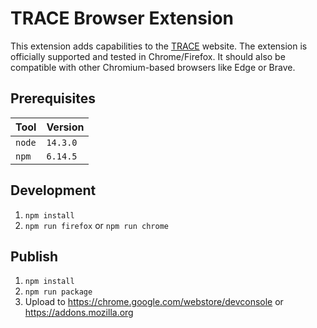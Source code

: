 # TRACE Browser Extension #

This extension adds capabilities to the [TRACE](https://tracedigital.tk) website.
The extension is officially supported and tested in Chrome/Firefox.
It should also be compatible with other Chromium-based browsers like Edge or Brave.

## Prerequisites ##

| Tool   | Version  |
| ------ | -------- |
| `node` | `14.3.0` |
| `npm`  | `6.14.5` |

## Development ##

1. `npm install`
1. `npm run firefox` or `npm run chrome`

## Publish ##

1. `npm install`
1. `npm run package`
1. Upload to https://chrome.google.com/webstore/devconsole or https://addons.mozilla.org
